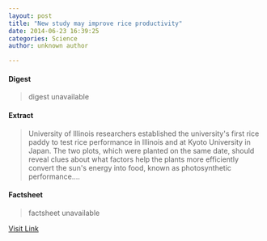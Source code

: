 ```yaml
---
layout: post
title: "New study may improve rice productivity"
date: 2014-06-23 16:39:25
categories: Science
author: unknown author

---
```



#### Digest
>digest unavailable

#### Extract
>University of Illinois researchers established the university's first rice paddy to test rice performance in Illinois and at Kyoto University in Japan. The two plots, which were planted on the same date, should reveal clues about what factors help the plants more efficiently convert the sun's energy into food, known as photosynthetic performance....

#### Factsheet
>factsheet unavailable

[Visit Link](http://phys.org/news322745943.html)


